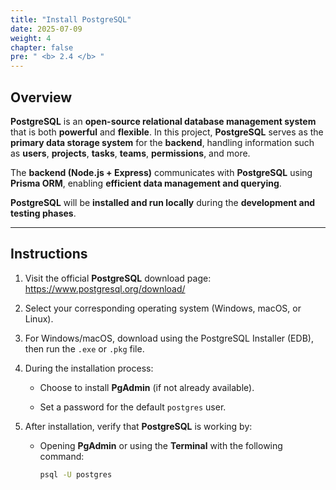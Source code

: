 ```yaml
---
title: "Install PostgreSQL"
date: 2025-07-09
weight: 4
chapter: false
pre: " <b> 2.4 </b> "
---
```


## Overview

**PostgreSQL** is an **open-source relational database management system** that is both **powerful** and **flexible**. In this project, **PostgreSQL** serves as the **primary data storage system** for the **backend**, handling information such as **users**, **projects**, **tasks**, **teams**, **permissions**, and more.

The **backend (Node.js + Express)** communicates with **PostgreSQL** using **Prisma ORM**, enabling **efficient data management and querying**.

**PostgreSQL** will be **installed and run locally** during the **development and testing phases**.

---

## Instructions

1. Visit the official **PostgreSQL** download page:  
   https://www.postgresql.org/download/

2. Select your corresponding operating system (Windows, macOS, or Linux).

3. For Windows/macOS, download using the PostgreSQL Installer (EDB), then run the `.exe` or `.pkg` file.

4. During the installation process:

   - Choose to install **PgAdmin** (if not already available).

   - Set a password for the default `postgres` user.

5. After installation, verify that **PostgreSQL** is working by:

   - Opening **PgAdmin** or using the **Terminal** with the following command:

     ```bash
     psql -U postgres
     ```
